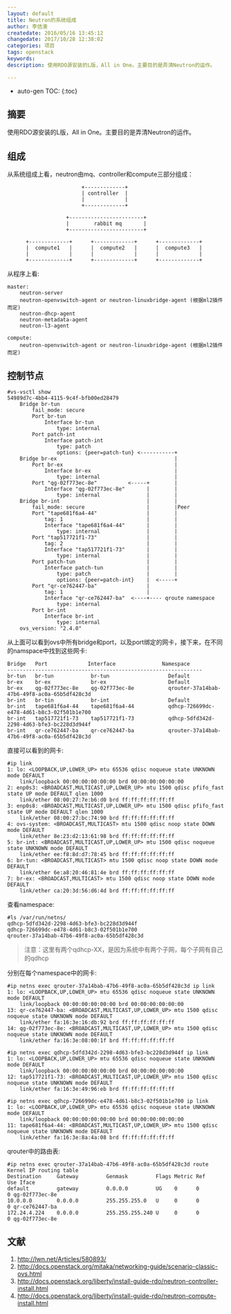 ```yaml
---
layout: default
title: Neutron的系统组成
author: 李佶澳
createdate: 2016/05/16 13:45:12
changedate: 2017/10/28 12:38:02
categories: 项目
tags: openstack
keywords:
description: 使用RDO源安装的L版，All in One。主要目的是弄清Neutron的运作。

---
```


* auto-gen TOC:
{:toc}

## 摘要

使用RDO源安装的L版，All in One。主要目的是弄清Neutron的运作。

## 组成

从系统组成上看，neutron由mq、controller和compute三部分组成：


	                        +-------------+
	                        | controller  |
	                        |             |
	                        +-------------+

	                   +------------------------+
	                   |        rabbit mq       |
	                   +------------------------+

	      +-------------+      +-------------+      +-------------+
	      |  compute1   |      |  compute2   |      |  compute3   |
	      |             |      |             |      |             |
	      +-------------+      +-------------+      +-------------+

从程序上看:

	master: 
		neutron-server
		neutron-openvswitch-agent or neutron-linuxbridge-agent (根据ml2插件而定)
		neutron-dhcp-agent
		neutron-metadata-agent
		neutron-l3-agent
	
	compute:
		neutron-openvswitch-agent or neutron-linuxbridge-agent (根据ml2插件而定)

## 控制节点

	#vs-vsctl show
	54989d7c-4bb4-4115-9c4f-bfb00ed28479
	    Bridge br-tun
	        fail_mode: secure
	        Port br-tun
	            Interface br-tun
	                type: internal
	        Port patch-int
	            Interface patch-int
	                type: patch  
	                options: {peer=patch-tun} <-----------+
	    Bridge br-ex                                      |
	        Port br-ex                                    |
	            Interface br-ex                           |
	                type: internal                        |
	        Port "qg-02f773ec-8e"          <-----+        |
	            Interface "qg-02f773ec-8e"       |        |
	                type: internal               |        |
	    Bridge br-int                            |        |
	        fail_mode: secure                    |        |Peer
	        Port "tape681f6a4-44"                |        |
	            tag: 1                           |        |
	            Interface "tape681f6a4-44"       |        |
	                type: internal               |        |
	        Port "tap517721f1-73"                |        |
	            tag: 2                           |        |
	            Interface "tap517721f1-73"       |        |
	                type: internal               |        |
	        Port patch-tun                       |        |
	            Interface patch-tun              |        |
	                type: patch                  |        |
	                options: {peer=patch-int}    |  <-----+
	        Port "qr-ce762447-ba"                |
	            tag: 1                           |
	            Interface "qr-ce762447-ba"  <----+---- qroute namespace
	                type: internal
	        Port br-int
	            Interface br-int
	                type: internal
	    ovs_version: "2.4.0"

从上面可以看到ovs中所有bridge和port，以及port绑定的网卡，接下来，在不同的namspace中找到这些网卡:

	Bridge   Port             Interface               Namespace
	---------------------------------------------------------------
	br-tun   br-tun            br-tun                   Default
	br-ex    br-ex             br-ex                    Default
	br-ex    qg-02f773ec-8e    qg-02f773ec-8e           qrouter-37a14bab-47b6-49f8-ac0a-65b5df428c3d
	br-int   br-tin            br-int                   Default
	br-int   tape681f6a4-44    tape681f6a4-44           qdhcp-726699dc-e478-4d61-b8c3-02f501b1e700
	br-int   tap517721f1-73    tap517721f1-73           qdhcp-5dfd342d-2298-4d63-bfe3-bc228d3d944f
	br-int   qr-ce762447-ba    qr-ce762447-ba           qrouter-37a14bab-47b6-49f8-ac0a-65b5df428c3d

直接可以看到的网卡:

	#ip link
	1: lo: <LOOPBACK,UP,LOWER_UP> mtu 65536 qdisc noqueue state UNKNOWN mode DEFAULT
	    link/loopback 00:00:00:00:00:00 brd 00:00:00:00:00:00
	2: enp0s3: <BROADCAST,MULTICAST,UP,LOWER_UP> mtu 1500 qdisc pfifo_fast state UP mode DEFAULT qlen 1000
	    link/ether 08:00:27:7e:b6:d0 brd ff:ff:ff:ff:ff:ff
	3: enp0s8: <BROADCAST,MULTICAST,UP,LOWER_UP> mtu 1500 qdisc pfifo_fast state UP mode DEFAULT qlen 1000
	    link/ether 08:00:27:bc:74:90 brd ff:ff:ff:ff:ff:ff
	4: ovs-system: <BROADCAST,MULTICAST> mtu 1500 qdisc noop state DOWN mode DEFAULT
	    link/ether 8e:23:d2:13:61:98 brd ff:ff:ff:ff:ff:ff
	5: br-int: <BROADCAST,MULTICAST,UP,LOWER_UP> mtu 1500 qdisc noqueue state UNKNOWN mode DEFAULT
	    link/ether ee:f8:8d:d7:78:45 brd ff:ff:ff:ff:ff:ff
	6: br-tun: <BROADCAST,MULTICAST> mtu 1500 qdisc noop state DOWN mode DEFAULT
	    link/ether 6e:a8:20:46:81:4e brd ff:ff:ff:ff:ff:ff
	7: br-ex: <BROADCAST,MULTICAST> mtu 1500 qdisc noop state DOWN mode DEFAULT
	    link/ether ca:20:3d:56:d6:4d brd ff:ff:ff:ff:ff:ff

查看namespace:

	#ls /var/run/netns/
	qdhcp-5dfd342d-2298-4d63-bfe3-bc228d3d944f  
	qdhcp-726699dc-e478-4d61-b8c3-02f501b1e700  
	qrouter-37a14bab-47b6-49f8-ac0a-65b5df428c3d

>注意：这里有两个qdhcp-XX，是因为系统中有两个子网，每个子网有自己的qdhcp

分别在每个namespace中的网卡:

	#ip netns exec qrouter-37a14bab-47b6-49f8-ac0a-65b5df428c3d ip link
	1: lo: <LOOPBACK,UP,LOWER_UP> mtu 65536 qdisc noqueue state UNKNOWN mode DEFAULT
	    link/loopback 00:00:00:00:00:00 brd 00:00:00:00:00:00
	13: qr-ce762447-ba: <BROADCAST,MULTICAST,UP,LOWER_UP> mtu 1500 qdisc noqueue state UNKNOWN mode DEFAULT
	    link/ether fa:16:3e:16:db:92 brd ff:ff:ff:ff:ff:ff
	14: qg-02f773ec-8e: <BROADCAST,MULTICAST,UP,LOWER_UP> mtu 1500 qdisc noqueue state UNKNOWN mode DEFAULT
	    link/ether fa:16:3e:08:00:1f brd ff:ff:ff:ff:ff:ff
	
	#ip netns exec qdhcp-5dfd342d-2298-4d63-bfe3-bc228d3d944f ip link
	1: lo: <LOOPBACK,UP,LOWER_UP> mtu 65536 qdisc noqueue state UNKNOWN mode DEFAULT
	    link/loopback 00:00:00:00:00:00 brd 00:00:00:00:00:00
	12: tap517721f1-73: <BROADCAST,MULTICAST,UP,LOWER_UP> mtu 1500 qdisc noqueue state UNKNOWN mode DEFAULT
	    link/ether fa:16:3e:49:96:eb brd ff:ff:ff:ff:ff:ff
	
	#ip netns exec qdhcp-726699dc-e478-4d61-b8c3-02f501b1e700 ip link
	1: lo: <LOOPBACK,UP,LOWER_UP> mtu 65536 qdisc noqueue state UNKNOWN mode DEFAULT
	    link/loopback 00:00:00:00:00:00 brd 00:00:00:00:00:00
	11: tape681f6a4-44: <BROADCAST,MULTICAST,UP,LOWER_UP> mtu 1500 qdisc noqueue state UNKNOWN mode DEFAULT
	    link/ether fa:16:3e:8a:4a:08 brd ff:ff:ff:ff:ff:ff

qrouter中的路由表:

	#ip netns exec qrouter-37a14bab-47b6-49f8-ac0a-65b5df428c3d route
	Kernel IP routing table
	Destination     Gateway         Genmask         Flags Metric Ref    Use Iface
	default         gateway         0.0.0.0         UG    0      0        0 qg-02f773ec-8e
	10.0.0.0        0.0.0.0         255.255.255.0   U     0      0        0 qr-ce762447-ba
	172.24.4.224    0.0.0.0         255.255.255.240 U     0      0        0 qg-02f773ec-8e

## 文献

1. http://lwn.net/Articles/580893/
2. http://docs.openstack.org/mitaka/networking-guide/scenario-classic-ovs.html
3. http://docs.openstack.org/liberty/install-guide-rdo/neutron-controller-install.html
4. http://docs.openstack.org/liberty/install-guide-rdo/neutron-compute-install.html
